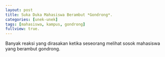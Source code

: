 ```yaml
---
layout: post
title: Suka Duka Mahasiswa Berambut *Gondrong*.
categories: [unek-unek]
tags: [mahasiswa, kampus, gondrong]
fullview: true.
---
```


Banyak reaksi yang dirasakan ketika seseorang melihat sosok mahasiswa yang berambut gondrong. 
